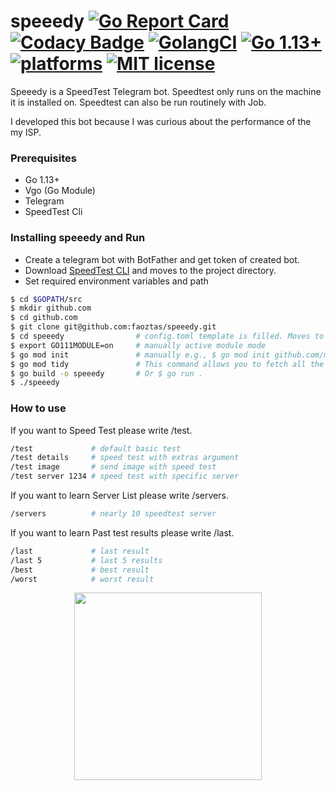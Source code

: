 # speeedy [![Go Report Card](https://goreportcard.com/badge/github.com/faoztas/speeedy)](https://goreportcard.com/report/github.com/faoztas/speeedy) [![Codacy Badge](https://api.codacy.com/project/badge/Grade/04d432e424ce4d6aabf9c6237d9d304c)](https://app.codacy.com/manual/faoztas/speeedy?utm_source=github.com&utm_medium=referral&utm_content=faoztas/speeedy&utm_campaign=Badge_Grade_Dashboard) [![GolangCI](https://golangci.com/badges/github.com/faoztas/speeedy.svg)](https://golangci.com/r/github.com/faoztas/speeedy) [![Go 1.13+](https://img.shields.io/badge/go-1.13-9cf.svg)](https://golang.org/dl/) [![platforms](https://img.shields.io/badge/platforms-linux|windows|macos-active.svg)]() [![MIT license](https://img.shields.io/badge/license-MIT-brightgreen.svg)](https://opensource.org/licenses/MIT)

Speeedy is a SpeedTest Telegram bot. Speedtest only runs on the machine it is installed on. Speedtest can also be run routinely with Job.

I developed this bot because I was curious about the performance of the my ISP.

### Prerequisites

* Go 1.13+
* Vgo (Go Module)
* Telegram
* SpeedTest Cli

### Installing speeedy and Run

* Create a telegram bot with BotFather and get token of created bot.
* Download [SpeedTest CLI](https://www.speedtest.net/apps/cli) and moves to the project directory.
* Set required environment variables and path

```bash
$ cd $GOPATH/src
$ mkdir github.com
$ cd github.com
$ git clone git@github.com:faoztas/speeedy.git
$ cd speeedy                # config.toml template is filled. Moves to the project directory.
$ export GO111MODULE=on     # manually active module mode
$ go mod init               # manually e.g., $ go mod init github.com/my/repo
$ go mod tidy               # This command allows you to fetch all the dependencies that you need for testing in your module.
$ go build -o speeedy       # Or $ go run .
$ ./speeedy
```

### How to use

If you want to Speed Test please write /test.

```bash
/test             # default basic test
/test details     # speed test with extras argument
/test image       # send image with speed test
/test server 1234 # speed test with specific server
```

If you want to learn Server List please write /servers.
```bash
/servers          # nearly 10 speedtest server
```
If you want to learn Past test results please write /last.
```bash
/last             # last result
/last 5           # last 5 results
/best             # best result
/worst            # worst result
```
<p style="text-align:center;"><img src="https://i.imgur.com/SLfo6sN.png" width="300" /></p>
